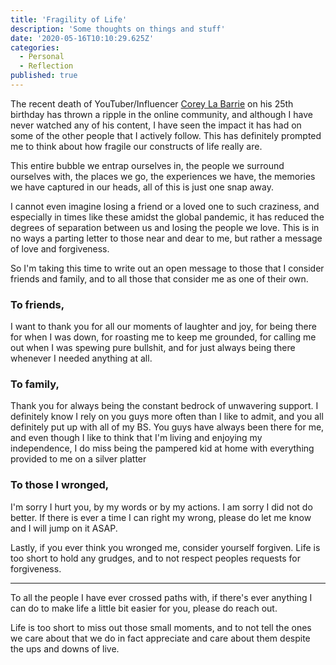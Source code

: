 ```yaml
---
title: 'Fragility of Life'
description: 'Some thoughts on things and stuff'
date: '2020-05-16T10:10:29.625Z'
categories:
  - Personal
  - Reflection
published: true
---
```


The recent death of YouTuber/Influencer [Corey La Barrie](https://www.cnn.com/2020/05/12/us/ink-master-daniel-silva-murder-corey-la-barrie-trnd/index.html) on his 25th birthday has thrown a ripple in the online community, and although I have never watched any of his content, I have seen the impact it has had on some of the other people that I actively follow. This has definitely prompted me to think about how fragile our constructs of life really are.

This entire bubble we entrap ourselves in, the people we surround ourselves with, the places we go, the experiences we have, the memories we have captured in our heads, all of this is just one snap away.

I cannot even imagine losing a friend or a loved one to such craziness, and especially in times like these amidst the global pandemic, it has reduced the degrees of separation between us and losing the people we love. This is in no ways a parting letter to those near and dear to me, but rather a message of love and forgiveness.

So I'm taking this time to write out an open message to those that I consider friends and family, and to all those that consider me as one of their own. 

### To friends,
I want to thank you for all our moments of laughter and joy, for being there for when I was down, for roasting me to keep me grounded, for calling me out when I was spewing pure bullshit, and for just always being there whenever I needed anything at all. 

### To family, 
Thank you for always being the constant bedrock of unwavering support. I definitely know I rely on you guys more often than I like to admit, and you all definitely put up with all of my BS. You guys have always been there for me, and even though I like to think that I'm living and enjoying my independence, I do miss being the pampered kid at home with everything provided to me on a silver platter

### To those I wronged,
I'm sorry I hurt you, by my words or by my actions. I am sorry I did not do better. If there is ever a time I can right my wrong, please do let me know and I will jump on it ASAP. 

Lastly, if you ever think you wronged me, consider yourself forgiven. Life is too short to hold any grudges, and to not respect peoples requests for forgiveness.

--- 

To all the people I have ever crossed paths with, if there's ever anything I can do to make life a little bit easier for you, please do reach out. 

Life is too short to miss out those small moments, and to not tell the ones we care about that we do in fact appreciate and care about them despite the ups and downs of live.

